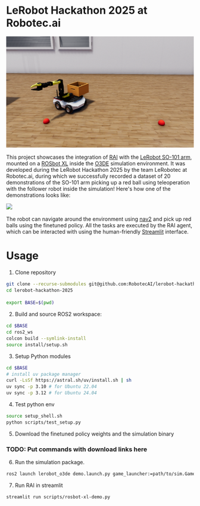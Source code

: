 # LeRobot Hackathon 2025 at Robotec.ai

![](docs/image.png)

This project showcases the integration of [RAI](https://github.com/RobotecAI/rai) with the [LeRobot SO-101 arm](https://github.com/TheRobotStudio/SO-ARM100), mounted on a [ROSbot XL](https://husarion.com/manuals/rosbot-xl/overview) inside the [O3DE](https://www.o3de.org/) simulation environment. It was developed during the LeRobot Hackathon 2025 by the team LeRobotec at Robotec.ai, during which we successfully recorded a dataset of 20 demonstrations of the SO-101 arm picking up a red ball using teleoperation with the follower robot inside the simulation! Here's how one of the demonstrations looks like:

![](docs/episode_000009.gif)

The robot can navigate around the environment using [nav2](https://docs.nav2.org/) and pick up red balls using the finetuned policy. All the tasks are executed by the RAI agent, which can be interacted with using the human-friendly [Streamlit](https://streamlit.io/) interface.

# Usage

1. Clone repository
```bash
git clone --recurse-submodules git@github.com:RobotecAI/lerobot-hackathon-2025.git
cd lerobot-hackathon-2025

export BASE=$(pwd)
```

2. Build and source ROS2 workspace:
```bash
cd $BASE
cd ros2_ws
colcon build --symlink-install
source install/setup.sh
```

3. Setup Python modules
```bash
cd $BASE
# install uv package manager
curl -LsSf https://astral.sh/uv/install.sh | sh
uv sync -p 3.10 # for Ubuntu 22.04
uv sync -p 3.12 # for Ubuntu 24.04
```

4. Test python env

```bash
source setup_shell.sh
python scripts/test_setup.py
```

5. Download the finetuned policy weights and the simulation binary

### TODO: Put commands with download links here

6. Run the simulation package.

```bash
ros2 launch lerobot_o3de demo.launch.py game_launcher:=path/to/sim.GameLauncher
```

7. Run RAI in streamlit

```bash
streamlit run scripts/rosbot-xl-demo.py
```